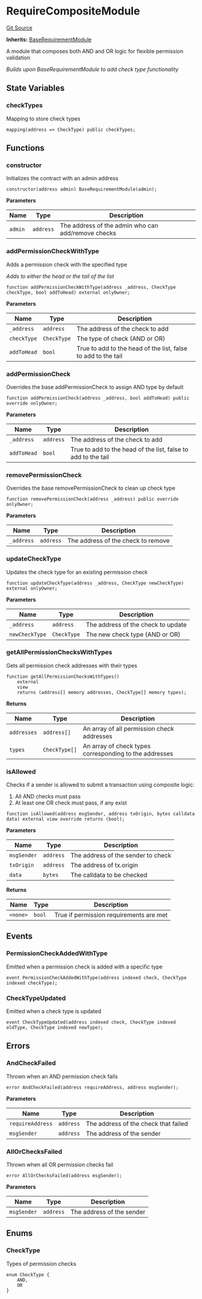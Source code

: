 # RequireCompositeModule
[Git Source](https://github.com/SyndicateProtocol/syndicate-appchains/blob/f93e91004eb8d04d84acd3b9cb0e8f7e6abfa528/src/requirement-modules/RequireCompositeModule.sol)

**Inherits:**
[BaseRequirementModule](/src/requirement-modules/BaseRequirementModule.sol/abstract.BaseRequirementModule.md)

A module that composes both AND and OR logic for flexible permission validation

*Builds upon BaseRequirementModule to add check type functionality*


## State Variables
### checkTypes
Mapping to store check types


```solidity
mapping(address => CheckType) public checkTypes;
```


## Functions
### constructor

Initializes the contract with an admin address


```solidity
constructor(address admin) BaseRequirementModule(admin);
```
**Parameters**

|Name|Type|Description|
|----|----|-----------|
|`admin`|`address`|The address of the admin who can add/remove checks|


### addPermissionCheckWithType

Adds a permission check with the specified type

*Adds to either the head or the tail of the list*


```solidity
function addPermissionCheckWithType(address _address, CheckType checkType, bool addToHead) external onlyOwner;
```
**Parameters**

|Name|Type|Description|
|----|----|-----------|
|`_address`|`address`|The address of the check to add|
|`checkType`|`CheckType`|The type of check (AND or OR)|
|`addToHead`|`bool`|True to add to the head of the list, false to add to the tail|


### addPermissionCheck

Overrides the base addPermissionCheck to assign AND type by default


```solidity
function addPermissionCheck(address _address, bool addToHead) public override onlyOwner;
```
**Parameters**

|Name|Type|Description|
|----|----|-----------|
|`_address`|`address`|The address of the check to add|
|`addToHead`|`bool`|True to add to the head of the list, false to add to the tail|


### removePermissionCheck

Overrides the base removePermissionCheck to clean up check type


```solidity
function removePermissionCheck(address _address) public override onlyOwner;
```
**Parameters**

|Name|Type|Description|
|----|----|-----------|
|`_address`|`address`|The address of the check to remove|


### updateCheckType

Updates the check type for an existing permission check


```solidity
function updateCheckType(address _address, CheckType newCheckType) external onlyOwner;
```
**Parameters**

|Name|Type|Description|
|----|----|-----------|
|`_address`|`address`|The address of the check to update|
|`newCheckType`|`CheckType`|The new check type (AND or OR)|


### getAllPermissionChecksWithTypes

Gets all permission check addresses with their types


```solidity
function getAllPermissionChecksWithTypes()
    external
    view
    returns (address[] memory addresses, CheckType[] memory types);
```
**Returns**

|Name|Type|Description|
|----|----|-----------|
|`addresses`|`address[]`|An array of all permission check addresses|
|`types`|`CheckType[]`|An array of check types corresponding to the addresses|


### isAllowed

Checks if a sender is allowed to submit a transaction using composite logic:
1. All AND checks must pass
2. At least one OR check must pass, if any exist


```solidity
function isAllowed(address msgSender, address txOrigin, bytes calldata data) external view override returns (bool);
```
**Parameters**

|Name|Type|Description|
|----|----|-----------|
|`msgSender`|`address`|The address of the sender to check|
|`txOrigin`|`address`|The address of tx.origin|
|`data`|`bytes`|The calldata to be checked|

**Returns**

|Name|Type|Description|
|----|----|-----------|
|`<none>`|`bool`|True if permission requirements are met|


## Events
### PermissionCheckAddedWithType
Emitted when a permission check is added with a specific type


```solidity
event PermissionCheckAddedWithType(address indexed check, CheckType indexed checkType);
```

### CheckTypeUpdated
Emitted when a check type is updated


```solidity
event CheckTypeUpdated(address indexed check, CheckType indexed oldType, CheckType indexed newType);
```

## Errors
### AndCheckFailed
Thrown when an AND permission check fails


```solidity
error AndCheckFailed(address requireAddress, address msgSender);
```

**Parameters**

|Name|Type|Description|
|----|----|-----------|
|`requireAddress`|`address`|The address of the check that failed|
|`msgSender`|`address`|The address of the sender|

### AllOrChecksFailed
Thrown when all OR permission checks fail


```solidity
error AllOrChecksFailed(address msgSender);
```

**Parameters**

|Name|Type|Description|
|----|----|-----------|
|`msgSender`|`address`|The address of the sender|

## Enums
### CheckType
Types of permission checks


```solidity
enum CheckType {
    AND,
    OR
}
```

